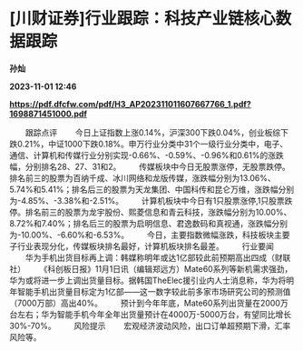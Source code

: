 # [川财证券]行业跟踪：科技产业链核心数据跟踪
**孙灿**

**2023-11-01 12:46**

**https://pdf.dfcfw.com/pdf/H3_AP202311011607667766_1.pdf?1698871451000.pdf**

　　跟踪点评 　　今日上证指数上涨0.14%，沪深300下跌0.04%，创业板综下跌0.21%，中证1000下跌0.18%。申万行业分类中31个一级行业分类中，电子、通信、计算机和传媒行业分别实现-0.66%、-0.59%、-0.96%和0.61%的涨跌幅，分别排名28、27、31和2。 　　传媒板块中今日无股票涨停，无股票跌停。排名前三的股票为百纳千成、冰川网络和龙版传媒，涨跌幅分别为13.06%、5.74%和5.41%；排名后三的股票为天龙集团、中国科传和昆仑万维，涨跌幅分别为-4.85%、-3.38%和-2.51%。 　　计算机板块中今日有1只股票涨停,1只股票跌停。排名前三的股票为龙宇股份、熙菱信息和青云科技，涨跌幅分别为10.00%、8.72%和7.40%；排名后三的股票为启明信息、君逸数码和真视通，涨跌幅分别为-10.00%、-6.60%和-6.53%。 　　今日，主要指数微幅涨跌，科技板块主要子行业表现分化，传媒板块排名最好，计算机板块排名最差。 　　行业要闻 　　华为手机出货目标再上调：韩媒称明年或达1亿部较此前预期高出四成（财联社） 　　《科创板日报》11月1日讯（编辑郑远方）Mate60系列等新机需求强劲，华为或将进一步上调出货量目标。据韩国TheElec援引业内人士消息称，华为将明年智能手机出货量目标定为1亿部——这一数字较此前多家市场研究公司的预测值（7000万部）高出40%。 　　预计到今年年底，Mate60系列出货量在2000万台左右；华为智能手机今年全年出货量预计在4000万-5000万台，有望同比增长30%-70%。 　　风险提示 　　宏观经济波动风险，出口订单超预期下滑，汇率风险等。